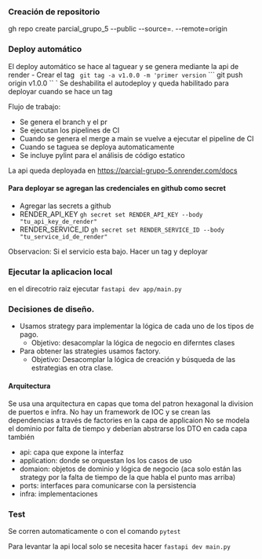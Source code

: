 ### Creación de repositorio

 gh repo create parcial_grupo_5 --public --source=. --remote=origin

### Deploy automático
El deploy automático se hace al taguear y se genera mediante la api de render
    - Crear el tag
 ``` git tag -a v1.0.0 -m 'primer version```
 ``` git push origin v1.0.0 ``
 `
Se deshabilita el autodeploy y queda habilitado para deployar cuando se hace un tag

Flujo de trabajo: 
- Se genera el branch y el pr
- Se ejecutan los pipelines de CI
- Cuando se genera el merge a main se vuelve a ejecutar el pipeline de CI
- Cuando se taguea se deploya automaticamente
- Se incluye pylint para el análisis de código estatico

La api queda deployada en https://parcial-grupo-5.onrender.com/docs

#### Para deployar se agregan las credenciales en github como secret

- Agregar las secrets a github 
 - RENDER_API_KEY ``` gh secret set RENDER_API_KEY --body "tu_api_key_de_render" ```
 - RENDER_SERVICE_ID ``` gh secret set RENDER_SERVICE_ID --body "tu_service_id_de_render" ```

Observacion: Si el servicio esta bajo. Hacer un tag y deployar
### Ejecutar la aplicacion local
 en el direcotrio raiz ejecutar ```fastapi dev app/main.py```

### Decisiones de diseño. 
- Usamos strategy para implementar la lógica de cada uno de los tipos de pago.
    - Objetivo: desacomplar la lógica de negocio en diferntes clases
- Para obtener las strategies usamos factory.
  - Objetivo: Desacomplar la lógica de creación y búsqueda de las estrategias en otra clase. 

#### Arquitectura
Se usa una arquitectura en capas que toma del patron hexagonal la division de puertos e infra. 
No hay un framework de IOC y se crean las dependencias a través de factories en la capa de applicaion
No se modela el dominio por falta de tiempo y deberían abstrarse los DTO en cada capa también
- api: capa que expone la interfaz
- application: donde se orquestan los los casos de uso
- domaion: objetos de dominio y lógica de negocio (aca solo están las strategy por la falta de tiempo de la que habla el punto mas arriba)
- ports: interfaces para comunicarse con la persistencia
- infra: implementaciones


 ### Test
 Se corren automaticamente o con el comando ``` pytest ```

 Para levantar la api local solo se necesita hacer ``` fastapi dev main.py ```
